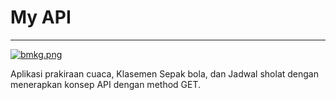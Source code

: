 # My API
---

[![bmkg.png](https://i.postimg.cc/L6PP7HDg/bmkg.png)](https://postimg.cc/F791kX2h)

Aplikasi prakiraan cuaca, Klasemen Sepak bola, dan Jadwal sholat dengan menerapkan konsep API dengan method GET.

